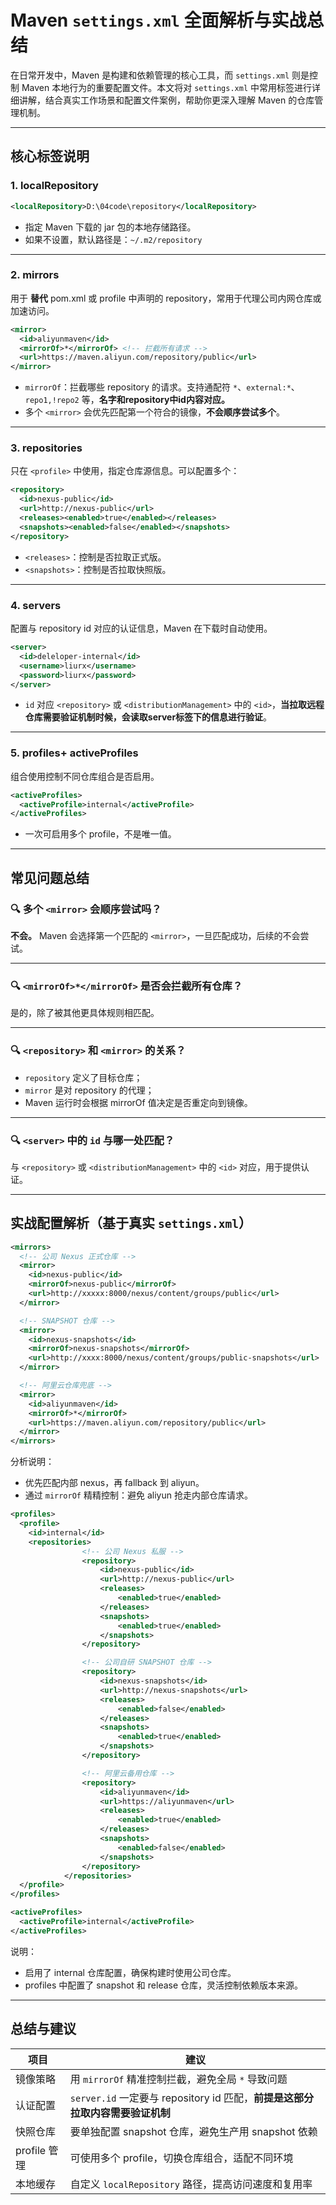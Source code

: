 # Maven `settings.xml` 全面解析与实战总结

在日常开发中，Maven 是构建和依赖管理的核心工具，而 `settings.xml` 则是控制 Maven 本地行为的重要配置文件。本文将对 `settings.xml` 中常用标签进行详细讲解，结合真实工作场景和配置文件案例，帮助你更深入理解 Maven 的仓库管理机制。

---

## 核心标签说明

### 1. localRepository

```xml
<localRepository>D:\04code\repository</localRepository>
```

- 指定 Maven 下载的 jar 包的本地存储路径。
- 如果不设置，默认路径是：`~/.m2/repository`

---

### 2. mirrors

用于 **替代** pom.xml 或 profile 中声明的 repository，常用于代理公司内网仓库或加速访问。

```xml
<mirror>
  <id>aliyunmaven</id>
  <mirrorOf>*</mirrorOf> <!-- 拦截所有请求 -->
  <url>https://maven.aliyun.com/repository/public</url>
</mirror>
```

- `mirrorOf`：拦截哪些 repository 的请求。支持通配符 `*`、`external:*`、`repo1,!repo2` 等，**名字和repository中id内容对应。**
- 多个 `<mirror>` 会优先匹配第一个符合的镜像，**不会顺序尝试多个**。

---

### 3. repositories

只在 `<profile>` 中使用，指定仓库源信息。可以配置多个：

```xml
<repository>
  <id>nexus-public</id>
  <url>http://nexus-public</url>
  <releases><enabled>true</enabled></releases>
  <snapshots><enabled>false</enabled></snapshots>
</repository>
```

- `<releases>`：控制是否拉取正式版。
- `<snapshots>`：控制是否拉取快照版。

---

### 4. servers

配置与 repository id 对应的认证信息，Maven 在下载时自动使用。

```xml
<server>
  <id>deleloper-internal</id>
  <username>liurx</username>
  <password>liurx</password>
</server>
```

- `id` 对应 `<repository>` 或 `<distributionManagement>` 中的 `<id>`，**当拉取远程仓库需要验证机制时候，会读取server标签下的信息进行验证**。

---

### 5. profiles+ activeProfiles

组合使用控制不同仓库组合是否启用。

```xml
<activeProfiles>
  <activeProfile>internal</activeProfile>
</activeProfiles>
```

- 一次可启用多个 profile，不是唯一值。

---

## 常见问题总结

### 🔍 多个 `<mirror>` 会顺序尝试吗？

**不会。** Maven 会选择第一个匹配的 `<mirror>`，一旦匹配成功，后续的不会尝试。

---

### 🔍 `<mirrorOf>*</mirrorOf>` 是否会拦截所有仓库？

是的，除了被其他更具体规则相匹配。

---

### 🔍 `<repository>` 和 `<mirror>` 的关系？

- `repository` 定义了目标仓库；
- `mirror` 是对 repository 的代理；
- Maven 运行时会根据 mirrorOf 值决定是否重定向到镜像。

---

### 🔍 `<server>` 中的 `id` 与哪一处匹配？

与 `<repository>` 或 `<distributionManagement>` 中的 `<id>` 对应，用于提供认证。



---

## 实战配置解析（基于真实 `settings.xml`）

```xml
<mirrors>
  <!-- 公司 Nexus 正式仓库 -->
  <mirror>
    <id>nexus-public</id>
    <mirrorOf>nexus-public</mirrorOf>
    <url>http://xxxxx:8000/nexus/content/groups/public</url>
  </mirror>

  <!-- SNAPSHOT 仓库 -->
  <mirror>
    <id>nexus-snapshots</id>
    <mirrorOf>nexus-snapshots</mirrorOf>
    <url>http://xxxx:8000/nexus/content/groups/public-snapshots</url>
  </mirror>

  <!-- 阿里云仓库兜底 -->
  <mirror>
    <id>aliyunmaven</id>
    <mirrorOf>*</mirrorOf>
    <url>https://maven.aliyun.com/repository/public</url>
  </mirror>
</mirrors>
```

分析说明：

- 优先匹配内部 nexus，再 fallback 到 aliyun。
- 通过 `mirrorOf` 精精控制：避免 aliyun 抢走内部仓库请求。

```xml
<profiles>
  <profile>
    <id>internal</id>
    <repositories>
                <!-- 公司 Nexus 私服 -->
                <repository>
                    <id>nexus-public</id>
                    <url>http://nexus-public</url>
                    <releases>
                        <enabled>true</enabled>
                    </releases>
                    <snapshots>
                        <enabled>true</enabled>
                    </snapshots>
                </repository>

                <!-- 公司自研 SNAPSHOT 仓库 -->
                <repository>
                    <id>nexus-snapshots</id>
                    <url>http://nexus-snapshots</url>
                    <releases>
                        <enabled>false</enabled>
                    </releases>
                    <snapshots>
                        <enabled>true</enabled>
                    </snapshots>
                </repository>

                <!-- 阿里云备用仓库 -->
                <repository>
                    <id>aliyunmaven</id>
                    <url>https://aliyunmaven</url>
                    <releases>
                        <enabled>true</enabled>
                    </releases>
                    <snapshots>
                        <enabled>false</enabled>
                    </snapshots>
                </repository>
            </repositories>
  </profile>
</profiles>

<activeProfiles>
  <activeProfile>internal</activeProfile>
</activeProfiles>
```

说明：

- 启用了 internal 仓库配置，确保构建时使用公司仓库。
- profiles 中配置了 snapshot 和 release 仓库，灵活控制依赖版本来源。

---

## 总结与建议

| 项目         | 建议                                                         |
| ------------ | ------------------------------------------------------------ |
| 镜像策略     | 用 `mirrorOf` 精准控制拦截，避免全局 `*` 导致问题            |
| 认证配置     | `server.id` 一定要与 repository id 匹配，**前提是这部分拉取内容需要验证机制** |
| 快照仓库     | 要单独配置 snapshot 仓库，避免生产用 snapshot 依赖           |
| profile 管理 | 可使用多个 profile，切换仓库组合，适配不同环境               |
| 本地缓存     | 自定义 `localRepository` 路径，提高访问速度和复用率          |

